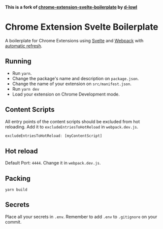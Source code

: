 **This is a fork of [chrome-extension-svelte-boilerplate](https://github.com/d-lowl/chrome-extension-svelte-boilerplate) by [d-lowl](https://github.com/d-lowl/)**

# Chrome Extension Svelte Boilerplate

A boilerplate for Chrome Extensions using [Svelte](https://svelte.technology/) and [Webpack](https://webpack.github.io/) with [automatic refresh](https://webpack.github.io/docs/webpack-dev-server.html#automatic-refresh).

## Running

- Run `yarn`.
- Change the package's name and description on `package.json`.
- Change the name of your extension on `src/manifest.json`.
- Run `yarn dev`
- Load your extension on Chrome Development mode.

## Content Scripts

All entry points of the content scripts should be excluded from hot reloading.
Add it to `excludeEntriesToHotReload` in `webpack.dev.js`.

```js
excludeEntriesToHotReload: [myContentScript]
```

## Hot reload

Default Port: `4444`. Change it in `webpack.dev.js`.

## Packing

```
yarn build
```

## Secrets

Place all your secrets in `.env`.
Remember to add `.env` to `.gitignore` on your commit.
